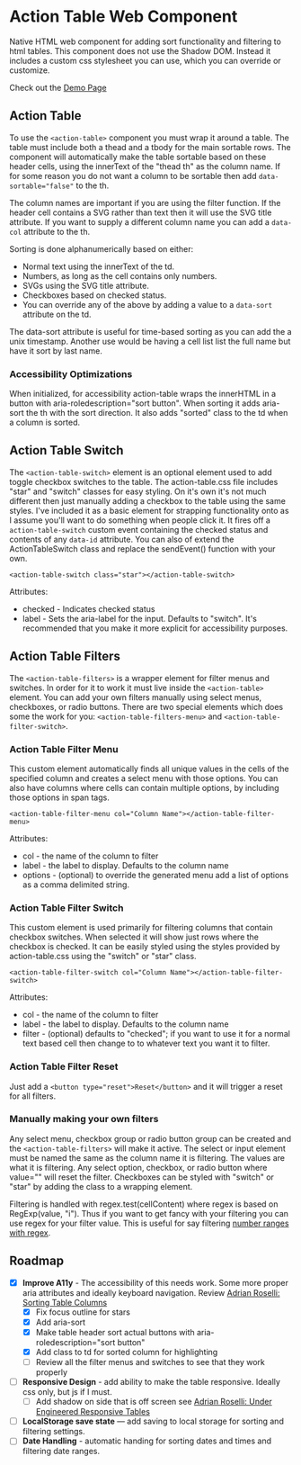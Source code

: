 # Action Table Web Component

Native HTML web component for adding sort functionality and filtering to html tables. This component does not use the Shadow DOM. Instead it includes a custom css stylesheet you can use, which you can override or customize.

Check out the [Demo Page](https://colinaut.github.io/action-table/)

## Action Table

To use the `<action-table>` component you must wrap it around a table. The table must include both a thead and a tbody for the main sortable rows. The component will automatically make the table sortable based on these header cells, using the innerText of the "thead th" as the column name. If for some reason you do not want a column to be sortable then add `data-sortable="false"` to the th.

The column names are important if you are using the filter function. If the header cell contains a SVG rather than text then it will use the SVG title attribute. If you want to supply a different column name you can add a `data-col` attribute to the th.

Sorting is done alphanumerically based on either:

* Normal text using the innerText of the td.
* Numbers, as long as the cell contains only numbers.
* SVGs using the SVG title attribute.
* Checkboxes based on checked status.
* You can override any of the above by adding a value to a `data-sort` attribute on the td.

The data-sort attribute is useful for time-based sorting as you can add the a unix timestamp. Another use would be having a cell list list the full name but have it sort by last name.

### Accessibility Optimizations

When initialized, for accessibility action-table wraps the innerHTML in a button with aria-roledescription="sort button". When sorting it adds aria-sort the th with the sort direction. It also adds "sorted" class to the td when a column is sorted.

## Action Table Switch

The `<action-table-switch>` element is an optional element used to add toggle checkbox switches to the table. The action-table.css file includes "star" and "switch" classes for easy styling. On it's own it's not much different then just manually adding a checkbox to the table using the same styles. I've included it as a basic element for strapping functionality onto as I assume you'll want to do something when people click it. It fires off a `action-table-switch` custom event containing the checked status and contents of any `data-id` attribute. You can also of extend the ActionTableSwitch class and replace the sendEvent() function with your own.

```
<action-table-switch class="star"></action-table-switch>
```

Attributes:

* checked - Indicates checked status
* label - Sets the aria-label for the input. Defaults to "switch". It's recommended that you make it more explicit for accessibility purposes.

## Action Table Filters

The `<action-table-filters>` is a wrapper element for filter menus and switches. In order for it to work it must live inside the `<action-table>` element. You can add your own filters manually using select menus, checkboxes, or radio buttons. There are two special elements which does some the work for you: `<action-table-filters-menu>` and `<action-table-filter-switch>`.

### Action Table Filter Menu

This custom element automatically finds all unique values in the cells of the specified column and creates a select menu with those options. You can also have columns where cells can contain multiple options, by including those options in span tags.

```
<action-table-filter-menu col="Column Name"></action-table-filter-menu>
```

Attributes:

* col - the name of the column to filter
* label - the label to display. Defaults to the column name
* options - (optional) to override the generated menu add a list of options as a comma delimited string.

### Action Table Filter Switch

This custom element is used primarily for filtering columns that contain checkbox switches. When selected it will show just rows where the checkbox is checked. It can be easily styled using the styles provided by action-table.css using the "switch" or "star" class.

```
<action-table-filter-switch col="Column Name"></action-table-filter-switch>
```

Attributes:

* col - the name of the column to filter
* label - the label to display. Defaults to the column name
* filter - (optional) defaults to "checked"; if you want to use it for a normal text based cell then change to to whatever text you want it to filter.

### Action Table Filter Reset

Just add a `<button type="reset">Reset</button>` and it will trigger a reset for all filters.

### Manually making your own filters

Any select menu, checkbox group or radio button group can be created and the `<action-table-filters>` will make it active. The select or input element must be named the same as the column name it is filtering. The values are what it is filtering. Any select option, checkbox, or radio button where value="" will reset the filter. Checkboxes can be styled with "switch" or "star" by adding the class to a wrapping element.

Filtering is handled with regex.test(cellContent) where regex is based on RegExp(value, "i"). Thus if you want to get fancy with your filtering you can use regex for your filter value. This is useful for say filtering [number ranges with regex](https://www.regex-range.com/).

## Roadmap

- [x] **Improve A11y** - The accessibility of this needs work. Some more proper aria attributes and ideally keyboard navigation. Review [Adrian Roselli: Sorting Table Columns](https://adrianroselli.com/2021/04/sortable-table-columns.html)
  - [x] Fix focus outline for stars
  - [x] Add aria-sort
  - [x] Make table header sort actual buttons with aria-roledescription="sort button"
  - [x] Add class to td for sorted column for highlighting
  - [ ] Review all the filter menus and switches to see that they work properly
- [ ] **Responsive Design** - add ability to make the table responsive. Ideally css only, but js if I must.
  - [ ] Add shadow on side that is off screen see [Adrian Roselli: Under Engineered Responsive Tables](https://adrianroselli.com/2020/11/under-engineered-responsive-tables.html)
- [ ] **LocalStorage save state** — add saving to local storage for sorting and filtering settings.
- [ ] **Date Handling** - automatic handing for sorting dates and times and filtering date ranges.